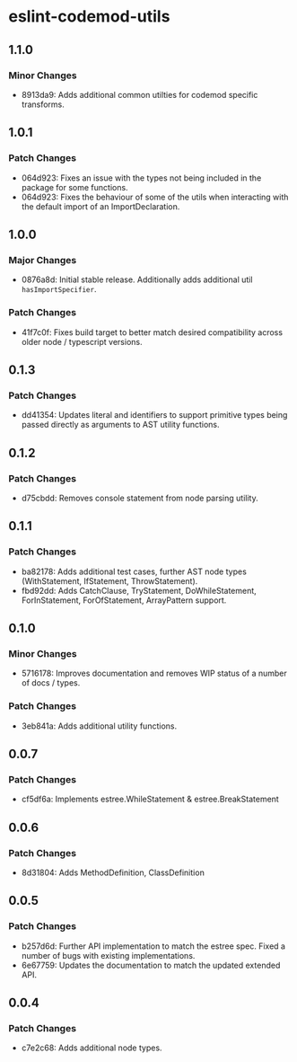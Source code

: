 # eslint-codemod-utils

## 1.1.0

### Minor Changes

- 8913da9: Adds additional common utilties for codemod specific transforms.

## 1.0.1

### Patch Changes

- 064d923: Fixes an issue with the types not being included in the package for some functions.
- 064d923: Fixes the behaviour of some of the utils when interacting with the default import of an ImportDeclaration.

## 1.0.0

### Major Changes

- 0876a8d: Initial stable release. Additionally adds additional util `hasImportSpecifier`.

### Patch Changes

- 41f7c0f: Fixes build target to better match desired compatibility across older node / typescript versions.

## 0.1.3

### Patch Changes

- dd41354: Updates literal and identifiers to support primitive types being passed directly as arguments to AST utility functions.

## 0.1.2

### Patch Changes

- d75cbdd: Removes console statement from node parsing utility.

## 0.1.1

### Patch Changes

- ba82178: Adds additional test cases, further AST node types (WithStatement, IfStatement, ThrowStatement).
- fbd92dd: Adds CatchClause, TryStatement, DoWhileStatement, ForInStatement, ForOfStatement, ArrayPattern support.

## 0.1.0

### Minor Changes

- 5716178: Improves documentation and removes WIP status of a number of docs / types.

### Patch Changes

- 3eb841a: Adds additional utility functions.

## 0.0.7

### Patch Changes

- cf5df6a: Implements estree.WhileStatement & estree.BreakStatement

## 0.0.6

### Patch Changes

- 8d31804: Adds MethodDefinition, ClassDefinition

## 0.0.5

### Patch Changes

- b257d6d: Further API implementation to match the estree spec. Fixed a number of bugs with existing implementations.
- 6e67759: Updates the documentation to match the updated extended API.

## 0.0.4

### Patch Changes

- c7e2c68: Adds additional node types.
